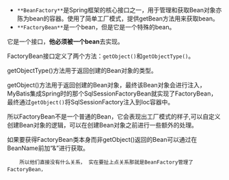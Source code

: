 + `**BeanFactory**`是Spring框架的核心接口之一，用于管理和获取Bean对象亦陈为bean的容器。使用了简单工厂模式，提供getBean方法用来获取bean。 
+ `**FactoryBean**`是一个bean，但是它是一个特殊的bean。

它是一个接口，**他必须被一个bean**去实现。

FactoryBean接口定义了两个方法：`getObject()`和`getObjectType()`。

getObjectType()方法用于返回创建的Bean对象的类型。

getObject()方法用于返回创建的Bean对象，最终该Bean对象会进行注入，MyBatis集成Spring时的那个SqlSessionFactoryBean就实现了FactoryBean， 最终通过`getObject()`将SqlSessionFactory注入到Ioc容器中。

所以FactoryBean不是一个普通的Bean，它会表现出工厂模式的样子,可以自定义创建Bean对象的逻辑，可以在创建Bean对象之前进行一些额外的处理。

如果要获得FactoryBean类本身而非getObject()返回的Bean可以通过在BeanName前加“&”进行获取。



        所以他们直接没有什么关系， 实在要扯上点关系那就是BeanFactory管理了FactoryBean，




